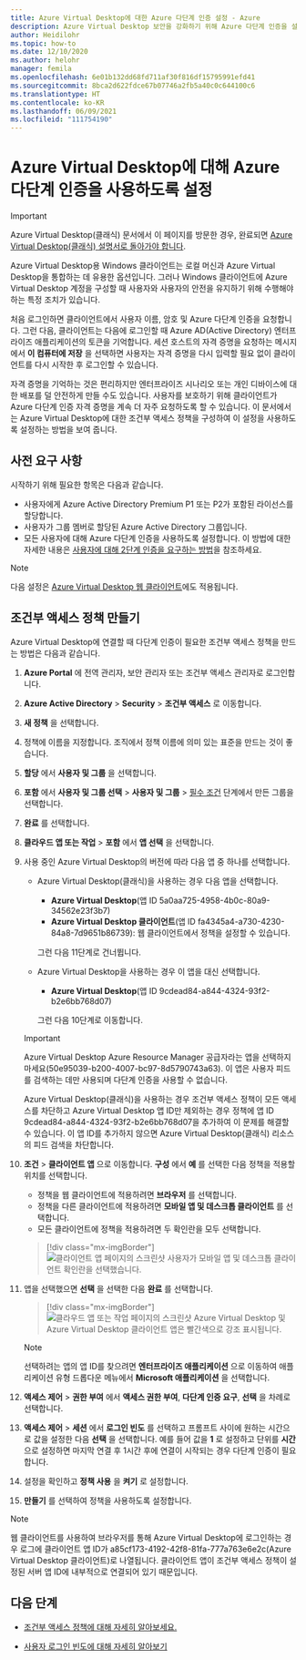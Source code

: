 ```yaml
---
title: Azure Virtual Desktop에 대한 Azure 다단계 인증 설정 - Azure
description: Azure Virtual Desktop 보안을 강화하기 위해 Azure 다단계 인증을 설정하는 방법입니다.
author: Heidilohr
ms.topic: how-to
ms.date: 12/10/2020
ms.author: helohr
manager: femila
ms.openlocfilehash: 6e01b132dd68fd711af30f816df15795991efd41
ms.sourcegitcommit: 8bca2d622fdce67b07746a2fb5a40c0c644100c6
ms.translationtype: HT
ms.contentlocale: ko-KR
ms.lasthandoff: 06/09/2021
ms.locfileid: "111754190"
---
```

# <a name="enable-azure-multifactor-authentication-for-azure-virtual-desktop"></a>Azure Virtual Desktop에 대해 Azure 다단계 인증을 사용하도록 설정

>[!IMPORTANT]
> Azure Virtual Desktop(클래식) 문서에서 이 페이지를 방문한 경우, 완료되면 [Azure Virtual Desktop(클래식) 설명서로 돌아가야 합니다](./virtual-desktop-fall-2019/tenant-setup-azure-active-directory.md).

Azure Virtual Desktop용 Windows 클라이언트는 로컬 머신과 Azure Virtual Desktop을 통합하는 데 유용한 옵션입니다. 그러나 Windows 클라이언트에 Azure Virtual Desktop 계정을 구성할 때 사용자와 사용자의 안전을 유지하기 위해 수행해야 하는 특정 조치가 있습니다.

처음 로그인하면 클라이언트에서 사용자 이름, 암호 및 Azure 다단계 인증을 요청합니다. 그런 다음, 클라이언트는 다음에 로그인할 때 Azure AD(Active Directory) 엔터프라이즈 애플리케이션의 토큰을 기억합니다. 세션 호스트의 자격 증명을 요청하는 메시지에서 **이 컴퓨터에 저장** 을 선택하면 사용자는 자격 증명을 다시 입력할 필요 없이 클라이언트를 다시 시작한 후 로그인할 수 있습니다.

자격 증명을 기억하는 것은 편리하지만 엔터프라이즈 시나리오 또는 개인 디바이스에 대한 배포를 덜 안전하게 만들 수도 있습니다. 사용자를 보호하기 위해 클라이언트가 Azure 다단계 인증 자격 증명을 계속 더 자주 요청하도록 할 수 있습니다. 이 문서에서는 Azure Virtual Desktop에 대한 조건부 액세스 정책을 구성하여 이 설정을 사용하도록 설정하는 방법을 보여 줍니다.

## <a name="prerequisites"></a>사전 요구 사항

시작하기 위해 필요한 항목은 다음과 같습니다.

- 사용자에게 Azure Active Directory Premium P1 또는 P2가 포함된 라이선스를 할당합니다.
- 사용자가 그룹 멤버로 할당된 Azure Active Directory 그룹입니다.
- 모든 사용자에 대해 Azure 다단계 인증을 사용하도록 설정합니다. 이 방법에 대한 자세한 내용은 [사용자에 대해 2단계 인증을 요구하는 방법](../active-directory/authentication/howto-mfa-userstates.md#view-the-status-for-a-user)을 참조하세요.

> [!NOTE]
> 다음 설정은 [Azure Virtual Desktop 웹 클라이언트](https://rdweb.wvd.microsoft.com/arm/webclient/index.html)에도 적용됩니다.

## <a name="create-a-conditional-access-policy"></a>조건부 액세스 정책 만들기

Azure Virtual Desktop에 연결할 때 다단계 인증이 필요한 조건부 액세스 정책을 만드는 방법은 다음과 같습니다.

1. **Azure Portal** 에 전역 관리자, 보안 관리자 또는 조건부 액세스 관리자로 로그인합니다.
2. **Azure Active Directory** > **Security** > **조건부 액세스** 로 이동합니다.
3. **새 정책** 을 선택합니다.
4. 정책에 이름을 지정합니다. 조직에서 정책 이름에 의미 있는 표준을 만드는 것이 좋습니다.
5. **할당** 에서 **사용자 및 그룹** 을 선택합니다.
6. **포함** 에서 **사용자 및 그룹 선택** > **사용자 및 그룹** > [필수 조건](#prerequisites) 단계에서 만든 그룹을 선택합니다.
7. **완료** 를 선택합니다.
8. **클라우드 앱 또는 작업** > **포함** 에서 **앱 선택** 을 선택합니다.
9. 사용 중인 Azure Virtual Desktop의 버전에 따라 다음 앱 중 하나를 선택합니다.
   
   - Azure Virtual Desktop(클래식)을 사용하는 경우 다음 앱을 선택합니다.
       
       - **Azure Virtual Desktop**(앱 ID 5a0aa725-4958-4b0c-80a9-34562e23f3b7)
       - **Azure Virtual Desktop 클라이언트**(앱 ID fa4345a4-a730-4230-84a8-7d9651b86739): 웹 클라이언트에서 정책을 설정할 수 있습니다.
       
        그런 다음 11단계로 건너뜁니다.

   - Azure Virtual Desktop을 사용하는 경우 이 앱을 대신 선택합니다.
       
       -  **Azure Virtual Desktop**(앱 ID 9cdead84-a844-4324-93f2-b2e6bb768d07)
       
        그런 다음 10단계로 이동합니다.

   >[!IMPORTANT]
   > Azure Virtual Desktop Azure Resource Manager 공급자라는 앱을 선택하지 마세요(50e95039-b200-4007-bc97-8d5790743a63). 이 앱은 사용자 피드를 검색하는 데만 사용되며 다단계 인증을 사용할 수 없습니다.
   > 
   > Azure Virtual Desktop(클래식)을 사용하는 경우 조건부 액세스 정책이 모든 액세스를 차단하고 Azure Virtual Desktop 앱 ID만 제외하는 경우 정책에 앱 ID 9cdead84-a844-4324-93f2-b2e6bb768d07을 추가하여 이 문제를 해결할 수 있습니다. 이 앱 ID를 추가하지 않으면 Azure Virtual Desktop(클래식) 리소스의 피드 검색을 차단합니다.

10. **조건** > **클라이언트 앱** 으로 이동합니다. **구성** 에서 **예** 를 선택한 다음 정책을 적용할 위치를 선택합니다.
    
    - 정책을 웹 클라이언트에 적용하려면 **브라우저** 를 선택합니다.
    - 정책을 다른 클라이언트에 적용하려면 **모바일 앱 및 데스크톱 클라이언트** 를 선택합니다.
    - 모든 클라이언트에 정책을 적용하려면 두 확인란을 모두 선택합니다.
   
    > [!div class="mx-imgBorder"]
    > ![클라이언트 앱 페이지의 스크린샷 사용자가 모바일 앱 및 데스크톱 클라이언트 확인란을 선택했습니다.](media/select-apply.png)

11. 앱을 선택했으면 **선택** 을 선택한 다음 **완료** 를 선택합니다.

    > [!div class="mx-imgBorder"]
    > ![클라우드 앱 또는 작업 페이지의 스크린샷 Azure Virtual Desktop 및 Azure Virtual Desktop 클라이언트 앱은 빨간색으로 강조 표시됩니다.](media/cloud-apps-enterprise.png)

    >[!NOTE]
    >선택하려는 앱의 앱 ID를 찾으려면 **엔터프라이즈 애플리케이션** 으로 이동하여 애플리케이션 유형 드롭다운 메뉴에서 **Microsoft 애플리케이션** 을 선택합니다.

12. **액세스 제어** > **권한 부여** 에서 **액세스 권한 부여**, **다단계 인증 요구**, **선택** 을 차례로 선택합니다.
13. **액세스 제어** > **세션** 에서 **로그인 빈도** 를 선택하고 프롬프트 사이에 원하는 시간으로 값을 설정한 다음 **선택** 을 선택합니다. 예를 들어 값을 **1** 로 설정하고 단위를 **시간** 으로 설정하면 마지막 연결 후 1시간 후에 연결이 시작되는 경우 다단계 인증이 필요합니다.
14. 설정을 확인하고 **정책 사용** 을 **켜기** 로 설정합니다.
15. **만들기** 를 선택하여 정책을 사용하도록 설정합니다.

>[!NOTE]
>웹 클라이언트를 사용하여 브라우저를 통해 Azure Virtual Desktop에 로그인하는 경우 로그에 클라이언트 앱 ID가 a85cf173-4192-42f8-81fa-777a763e6e2c(Azure Virtual Desktop 클라이언트)로 나열됩니다. 클라이언트 앱이 조건부 액세스 정책이 설정된 서버 앱 ID에 내부적으로 연결되어 있기 때문입니다. 

## <a name="next-steps"></a>다음 단계

- [조건부 액세스 정책에 대해 자세히 알아보세요.](../active-directory/conditional-access/concept-conditional-access-policies.md)

- [사용자 로그인 빈도에 대해 자세히 알아보기](../active-directory/conditional-access/howto-conditional-access-session-lifetime.md#user-sign-in-frequency)
